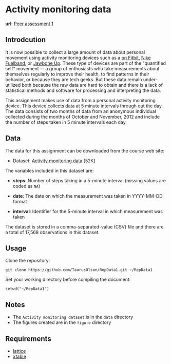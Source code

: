# Activity monitoring data


**url**: [Peer assessment 1][peer_assessment]


## Introdcution

It is now possible to collect a large amount of data about personal
movement using activity monitoring devices such as a
[on Fitbit](http://www.fitbit.com), [Nike Fuelband](http://www.nike.com/us/en_us/c/nikeplus-fuelband), or
[Jawbone Up](https://jawbone.com/up). These type of devices are part of
the "quantified self" movement -- a group of enthusiasts who take
measurements about themselves regularly to improve their health, to
find patterns in their behavior, or because they are tech geeks. But
these data remain under-utilized both because the raw data are hard to
obtain and there is a lack of statistical methods and software for
processing and interpreting the data.

This assignment makes use of data from a personal activity monitoring device.
This device collects data at 5 minute intervals through out the day. The data
consists of two months of data from an anonymous individual collected during
the months of October and November, 2012 and include the number of steps taken
in 5 minute intervals each day.


## Data

The data for this assignment can be downloaded from the course web
site:

* Dataset: [Activity monitoring data](https://d396qusza40orc.cloudfront.net/repdata%2Fdata%2Factivity.zip) [52K]

The variables included in this dataset are:

* **steps**: Number of steps taking in a 5-minute interval (missing
    values are coded as `NA`)

* **date**: The date on which the measurement was taken in YYYY-MM-DD
    format

* **interval**: Identifier for the 5-minute interval in which
    measurement was taken




The dataset is stored in a comma-separated-value (CSV) file and there
are a total of 17,568 observations in this dataset.


## Usage

Clone the repository:

    git clone https://github.com/TaurusOlson/RepData1.git ~/RepData1

Set your working directory before compiling the document:

    setwd("~/RepData1")


## Notes

* The `Activity monitoring dataset` is in the `data` directory  
* The figures created are in the `figure` directory


## Requirements

* [lattice](http://cran.r-project.org/web/packages/lattice/index.html)
* [xtable](http://cran.r-project.org/web/packages/xtable/index.html)


[peer_assessment]: https://class.coursera.org/repdata-007/human_grading/view/courses/972596/assessments/3/submissions
